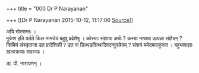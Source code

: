 +++
title = "000 Dr P Narayanan"

+++
[[Dr P Narayanan	2015-10-12, 11:17:06 [Source](https://groups.google.com/g/samskrita/c/b7RVGdKauCo)]]



अयि भोस्सन्तः ।  
मुकेश इति वर्तते किल नामधेयं बहुषु प्रदेशेषु । कोस्याः संज्ञाया अर्थः ? कस्या भाषाया उत्पन्ना संज्ञेयम् ? किमियं संस्कृतजा उत प्रादेशिकी ? उत वा डित्थडवित्थादिवदव्युपन्नेयम् ? संशयं ममेदमपाकुरुत । बहुभाषाज्ञाः खल्वत्रत्याः सदस्याः ।

डा. पी. नारायणन् ।

